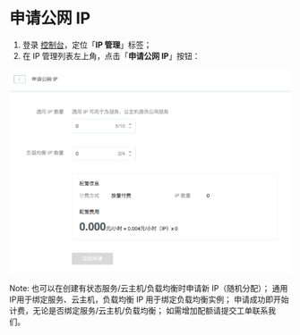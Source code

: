 # 申请公网 IP

1. 登录 [控制台](https://c.163.com/dashboard#/m/net/)，定位「**IP 管理**」标签；
2. 在 IP 管理列表左上角，点击「**申请公网 IP**」按钮：

![](../image/IP管理使用指南-申请公网IP.png)


<span>Note:</span>
也可以在创建有状态服务/云主机/负载均衡时申请新 IP（随机分配）；
通用 IP用于绑定服务、云主机，负载均衡 IP 用于绑定负载均衡实例；
申请成功即开始计费，无论是否绑定服务/云主机/负载均衡；
如需增加配额请提交工单联系我们。
